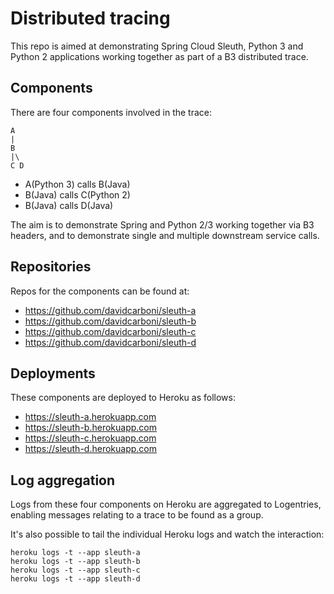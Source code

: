 # Distributed tracing

This repo is aimed at demonstrating Spring Cloud Sleuth, Python 3 and Python 2 applications working together as part of a B3 distributed trace. 

## Components

There are four components involved in the trace:

    A
    |
    B
    |\
    C D

 * A(Python 3) calls B(Java)
 * B(Java) calls C(Python 2)
 * B(Java) calls D(Java)

The aim is to demonstrate Spring and Python 2/3 working together via B3 headers, and to demonstrate single and multiple downstream service calls.

## Repositories

Repos for the components can be found at:

 * https://github.com/davidcarboni/sleuth-a
 * https://github.com/davidcarboni/sleuth-b
 * https://github.com/davidcarboni/sleuth-c
 * https://github.com/davidcarboni/sleuth-d

## Deployments

These components are deployed to Heroku as follows:

 * https://sleuth-a.herokuapp.com
 * https://sleuth-b.herokuapp.com
 * https://sleuth-c.herokuapp.com
 * https://sleuth-d.herokuapp.com

## Log aggregation

Logs from these four components on Heroku are aggregated to Logentries, enabling messages relating to a trace to be found as a group.

It's also possible to tail the individual Heroku logs and watch the interaction:

    heroku logs -t --app sleuth-a
    heroku logs -t --app sleuth-b
    heroku logs -t --app sleuth-c
    heroku logs -t --app sleuth-d


